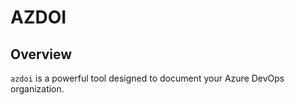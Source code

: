 # AZDOI

## Overview

`azdoi` is a powerful tool designed to document your Azure DevOps organization.